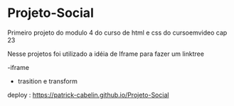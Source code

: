 # Projeto-Social

Primeiro projeto do modulo 4 do curso de html e css do cursoemvideo cap 23
 
 Nesse projetos foi utilizado a idéia de Iframe para fazer um linktree
 
 -iframe
 - trasition e transform
 
 deploy : https://patrick-cabelin.github.io/Projeto-Social
